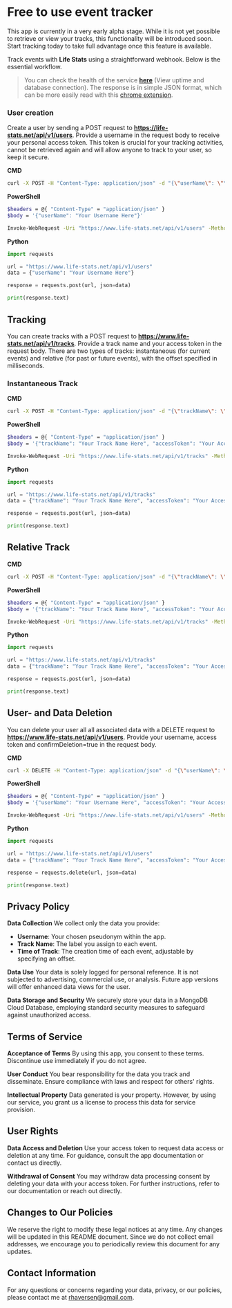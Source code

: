 # Free to use event tracker

This app is currently in a very early alpha stage. While it is not yet possible to retrieve or view your tracks, this functionality will be introduced soon. Start tracking today to take full advantage once this feature is available.

Track events with **Life Stats** using a straightforward webhook. Below is the essential workflow.

>You can check the health of the service **[here](https://life-stats.net/api/v1/util/healthcheck)** (View uptime and database connection). The response is in simple JSON format, which can be more easily read with this [chrome extension](https://chromewebstore.google.com/detail/json-formatter/bcjindcccaagfpapjjmafapmmgkkhgoa).


### User creation

Create a user by sending a POST request to **<https://life-stats.net/api/v1/users>**. Provide a username in the request body to receive your personal access token. This token is crucial for your tracking activities, cannot be retrieved again and will allow anyone to track to your user, so keep it secure.

**CMD**
```bash
curl -X POST -H "Content-Type: application/json" -d "{\"userName\": \"Your Username Here\"}" https://www.life-stats.net/api/v1/users
```

**PowerShell**
```bash
$headers = @{ "Content-Type" = "application/json" }
$body = '{"userName": "Your Username Here"}'

Invoke-WebRequest -Uri "https://www.life-stats.net/api/v1/users" -Method Post -Headers $headers -Body $body
```

**Python**
```py
import requests

url = "https://www.life-stats.net/api/v1/users"
data = {"userName": "Your Username Here"}

response = requests.post(url, json=data)

print(response.text)
```

## Tracking


You can create tracks with a POST request to **<https://www.life-stats.net/api/v1/tracks>**. Provide a track name and your access token in the request body. There are two types of tracks: instantaneous (for current events) and relative (for past or future events), with the offset specified in milliseconds.

### Instantaneous Track


**CMD**
```bash
curl -X POST -H "Content-Type: application/json" -d "{\"trackName\": \"Your Track Name Here\", \"accessToken\": \"Your Access Token Here\"}" https://www.life-stats.net/api/v1/tracks
```

**PowerShell**
```bash
$headers = @{ "Content-Type" = "application/json" }
$body = '{"trackName": "Your Track Name Here", "accessToken": "Your Access Token Here"}'

Invoke-WebRequest -Uri "https://www.life-stats.net/api/v1/tracks" -Method Post -Headers $headers -Body $body
```

**Python**
```py
import requests

url = "https://www.life-stats.net/api/v1/tracks"
data = {"trackName": "Your Track Name Here", "accessToken": "Your Access Token Here"}

response = requests.post(url, json=data)

print(response.text)
```

## Relative Track

**CMD**
```bash
curl -X POST -H "Content-Type: application/json" -d "{\"trackName\": \"Your Track Name Here\", \"accessToken\": \"Your Access Token Here\", \"timeOffset\": \"Your Time Offset Here\"}" https://www.life-stats.net/api/v1/tracks
```

**PowerShell**
```bash
$headers = @{ "Content-Type" = "application/json" }
$body = '{"trackName": "Your Track Name Here", "accessToken": "Your Access Token Here", "timeOffset": "Your Time Offset Here"}'

Invoke-WebRequest -Uri "https://www.life-stats.net/api/v1/tracks" -Method Post -Headers $headers -Body $body
```

**Python**
```py
import requests

url = "https://www.life-stats.net/api/v1/tracks"
data = {"trackName": "Your Track Name Here", "accessToken": "Your Access Token Here", "timeOffset": "Your Time Offset Here"}

response = requests.post(url, json=data)

print(response.text)
```

## User- and Data Deletion

You can delete your user all all associated data with a DELETE request to **<https://www.life-stats.net/api/v1/users>**. Provide your username, access token and confirmDeletion=true in the request body.

**CMD**
```bash
curl -X DELETE -H "Content-Type: application/json" -d "{\"userName\": \"Your Username Here\", \"accessToken\": \"Your Access Token Here\", \"confirmDeletion\": true}" https://www.life-stats.net/api/v1/users
```

**PowerShell**
```bash
$headers = @{ "Content-Type" = "application/json" }
$body = '{"userName": "Your Username Here", "accessToken": "Your Access Token Here", "confirmDeletion": true}'

Invoke-WebRequest -Uri "https://www.life-stats.net/api/v1/users" -Method Delete -Headers $headers -Body $body
```

**Python**
```py
import requests

url = "https://www.life-stats.net/api/v1/users"
data = {"trackName": "Your Track Name Here", "accessToken": "Your Access Token Here", "confirmDeletion": true}

response = requests.delete(url, json=data)

print(response.text)
```

## Privacy Policy

**Data Collection**
We collect only the data you provide:

 - **Username**: Your chosen pseudonym within the app.
 - **Track Name**: The label you assign to each event.
 - **Time of Track**: The creation time of each event, adjustable by specifying an offset.

**Data Use**
Your data is solely logged for personal reference. It is not subjected to advertising, commercial use, or analysis. Future app versions will offer enhanced data views for the user.

**Data Storage and Security**
We securely store your data in a MongoDB Cloud Database, employing standard security measures to safeguard against unauthorized access.

## Terms of Service

**Acceptance of Terms**
By using this app, you consent to these terms. Discontinue use immediately if you do not agree.

**User Conduct**
You bear responsibility for the data you track and disseminate. Ensure compliance with laws and respect for others' rights.

**Intellectual Property**
Data generated is your property. However, by using our service, you grant us a license to process this data for service provision.

## User Rights

**Data Access and Deletion**
Use your access token to request data access or deletion at any time. For guidance, consult the app documentation or contact us directly.

**Withdrawal of Consent**
You may withdraw data processing consent by deleting your data with your access token. For further instructions, refer to our documentation or reach out directly.

## Changes to Our Policies

We reserve the right to modify these legal notices at any time. Any changes will be updated in this README document. Since we do not collect email addresses, we encourage you to periodically review this document for any updates.

## Contact Information

For any questions or concerns regarding your data, privacy, or our policies, please contact me at <rhaversen@gmail.com>.